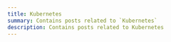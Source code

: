 ```yaml
---
title: Kubernetes
summary: Contains posts related to `Kubernetes`
description: Contains posts related to Kubernetes
---
```

